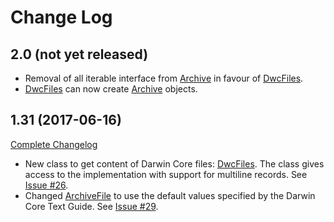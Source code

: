 # Change Log

## 2.0 (not yet released)
 * Removal of all iterable interface from [Archive](http://gbif.github.io/dwca-io/apidocs/org/gbif/dwca/io/Archive.html)
 in favour of [DwcFiles](http://gbif.github.io/dwca-io/apidocs/org/gbif/dwc/DwcFiles.html).
 * [DwcFiles](http://gbif.github.io/dwca-io/apidocs/org/gbif/dwc/DwcFiles.html) can now create [Archive](http://gbif.github.io/dwca-io/apidocs/org/gbif/dwca/io/Archive.html) objects.

## 1.31 (2017-06-16)

[Complete Changelog](https://github.com/gbif/dwca-io/compare/dwca-io-1.30...dwca-io-1.31)

* New class to get content of Darwin Core files: [DwcFiles](http://gbif.github.io/dwca-io/apidocs/org/gbif/dwc/DwcFiles.html). The class gives access to the implementation with support for multiline records. See [Issue #26](https://github.com/gbif/dwca-io/issues/26).
* Changed [ArchiveFile](http://gbif.github.io/dwca-io/apidocs/org/gbif/dwca/io/ArchiveFile.html) to use the default values specified by the Darwin Core Text Guide. See [Issue #29](https://github.com/gbif/dwca-io/issues/29).
